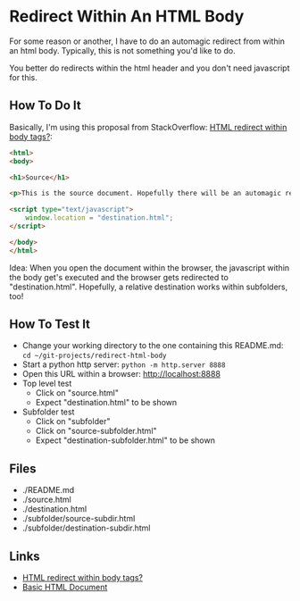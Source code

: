 Redirect Within An HTML Body
============================

For some reason or another, I have to do an automagic
redirect from within an html body. Typically, this is not
something you'd like to do.

You better do redirects within the html header
and you don't need javascript for this.

How To Do It
------------

Basically, I'm using this proposal from StackOverflow: [HTML redirect within body tags?](https://stackoverflow.com/a/7320206):

```html
<html>
<body>

<h1>Source</h1>

<p>This is the source document. Hopefully there will be an automagic redirect.</p>

<script type="text/javascript">
    window.location = "destination.html";
</script>

</body>
</html>
```

Idea: When you open the document within the browser, the javascript within the
body get's executed and the browser gets redirected to "destination.html".
Hopefully, a relative destination works within subfolders, too!

How To Test It
--------------

- Change your working directory to the one containing this README.md: `cd ~/git-projects/redirect-html-body`
- Start a python http server: `python -m http.server 8888`
- Open this URL within a browser: [http://localhost:8888](http://localhost:8888)
- Top level test
  - Click on "source.html"
  - Expect "destination.html" to be shown
- Subfolder test
  - Click on "subfolder"
  - Click on "source-subfolder.html"
  - Expect "destination-subfolder.html" to be shown

Files
-----

- ./README.md
- ./source.html
- ./destination.html
- ./subfolder/source-subdir.html
- ./subfolder/destination-subdir.html

Links
-----

- [HTML redirect within body tags?](https://stackoverflow.com/questions/7320145/html-redirect-within-body-tags)
- [Basic HTML Document](https://www.w3schools.com/html/tryit.asp?filename=tryhtml_basic_document)
